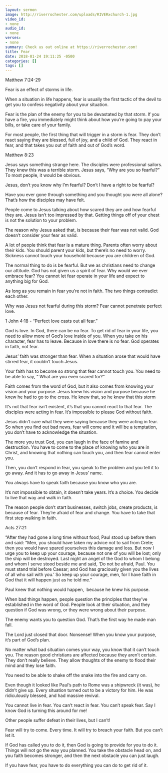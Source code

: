 ```yaml
---
layout: sermon
image: http://riverrochester.com/uploads/RIVERxchurch-1.jpg
video_id:
- none
audio_id:
- none
verses:
- none
summary: Check us out online at https://riverrochester.com!
title: Fear
date: 2018-01-24 19:11:25 -0500
categories: []
tags: []
---
```

Matthew 7:24-29

Fear is an effect of storms in life. 

When a situation in life happens, fear is usually the first tactic of the devil to get you to confess negativity about your situation.

Fear is the plan of the enemy for you to be devastated by that storm. If you have a fire, you immediately might think about how you’re going to pay your bills, or take care of your family.

For most people, the first thing that will trigger in a storm is fear. They don’t react saying they are blessed, full of joy, and a child of God. They react in fear, and that takes you out of faith and out of God’s word. 

Matthew 8:23

Jesus says something strange here. The disciples were professional sailors. They knew this was a terrible storm. Jesus says, “Why are you so fearful?” To most people, it would be obvious. 

Jesus, don’t you know why I’m fearful? Don’t I have a right to be fearful? 

Have you ever gone through something and you thought you were all alone? That’s how the disciples may have felt. 

People come to Jesus talking about how scared they are and how fearful they are. Jesus isn’t too impressed by that. Getting things off of your chest is not the solution to your problem. 

The reason why Jesus asked that, is because their fear was not valid. God doesn’t consider your fear as valid.

A lot of people think that fear is a mature thing. Parents often worry about their kids. You should parent your kids, but there’s no need to worry. Sickness cannot touch your household because you are children of God.

The normal thing to do is be fearful. But we as christians need to change our attitude. God has not given us a spirit of fear. Why would we ever embrace fear? You cannot let fear operate in your life and expect to anything big for God.

As long as you remain in fear you’re not in faith. The two things contradict each other.

Why was Jesus not fearful during this storm? Fear cannot penetrate perfect love. 

1 John 4:18 - “Perfect love casts out all fear.”

God is love. In God, there can be no fear. To get rid of fear in your life, you need to allow more of God’s love inside of you. When you take on his character, fear has to leave. Because in love there is no fear. God operates in faith, not fear.

Jesus’ faith was stronger than fear. When a situation arose that would have stirred fear, it couldn’t touch Jesus. 

Your faith has to become so strong that fear cannot touch you. You need to be able to say, “ What are you even scared for?”

Faith comes from the word of God, but it also comes from knowing your vision and your purpose. Jesus knew his vision and purpose because he knew he had to go to the cross. He knew that, so he knew that this storm

It’s not that fear isn’t existent, it’s that you cannot react to that fear. The disciples were acting in fear. It’s impossible to please God without faith. 

Jesus didn’t care what they were saying because they were acting in fear. So when you find out bad news, fear will come and it will be a temptation, you don’t have to acknowledge the situation.

The more you trust God, you can laugh in the face of famine and destruction. You have to come to the place of knowing who you are in Christ, and knowing that nothing can touch you, and then fear cannot enter you.

Then, you don’t respond in fear, you speak to the problem and you tell it to go away. And it has to go away in Jesus’ name. 

You always have to speak faith because you know who you are.

It’s not impossible to obtain, it doesn’t take years. It’s a choice. You decide to live that way and walk in faith.

The reason people don’t start businesses, switch jobs, create products, is because of fear. They’re afraid of fear and change. You have to take that first step walking in faith.

Acts 27:21 

“After they had gone a long time without food, Paul stood up before them and said: “Men, you should have taken my advice not to sail from Crete; then you would have spared yourselves this damage and loss. But now I urge you to keep up your courage, because not one of you will be lost; only the ship will be destroyed. Last night an angel of the God to whom I belong and whom I serve stood beside me and said, ‘Do not be afraid, Paul. You must stand trial before Caesar; and God has graciously given you the lives of all who sail with you.’ So keep up your courage, men, for I have faith in God that it will happen just as he told me.”

Paul knew that nothing would happen,  because he knew his purpose.

When bad things happen, people question the principles that they’ve established in the word of God. People look at their situation, and they question if God was wrong, or they were wrong about their purpose.

The enemy wants you to question God. That’s the first way he made man fall.

The Lord just closed that door. Nonsense! When you know your purpose, it’s part of God’s plan.

No matter what bad situation comes your way, you know that it can’t touch you. The reason good christians are affected because they aren’t certain. They don’t really believe. They allow thoughts of the enemy to flood their mind and they lose faith.

You need to be able to shake off the snake into the fire and carry on.

Even though it looked like Paul’s path to Rome was a shipwreck (it was), he didn’t give up. Every situation turned out to be a victory for him. He was ridiculously blessed, and had massive revival.

You cannot live in fear. You can’t react in fear. You can’t speak fear. Say I know God is turning this around for me!

Other people suffer defeat in their lives, but I can’t!

Fear will try to come. Every time. It will try to breach your faith. But you can’t let it.

If God has called you to do it, then God is going to provide for you to do it. Things will not go the way you planned. You take the obstacle head on, and you faith becomes stronger, and then the next obstacle you can just laugh. 

If you have fear, you have to do everything you can do to get rid of it. 